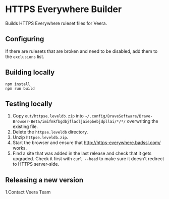 # HTTPS Everywhere Builder

Builds HTTPS Everywhere ruleset files for Veera.

## Configuring

If there are rulesets that are broken and need to be disabled, add them to the `exclusions` list.

## Building locally

    npm install
    npm run build

## Testing locally

1. Copy `out/httpse.leveldb.zip` into `~/.config/BraveSoftware/Brave-Browser-Beta/imifmkfbgdbjflacljaiepbebjdpllai/*/*/` overwriting the existing file.
2. Delete the `httpse.leveldb` directory.
3. Unzip `httpse.leveldb.zip`.
4. Start the browser and ensure that <http://https-everywhere.badssl.com/> works.
5. Find a site that was added in the last release and check that it gets upgraded. Check it first with `curl --head` to make sure it doesn't redirect to HTTPS server-side.

## Releasing a new version

1.Contact Veera Team
